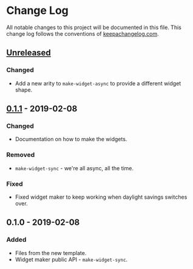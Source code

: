 # Change Log
All notable changes to this project will be documented in this file. This change log follows the conventions of [keepachangelog.com](http://keepachangelog.com/).

## [Unreleased]
### Changed
- Add a new arity to `make-widget-async` to provide a different widget shape.

## [0.1.1] - 2019-02-08
### Changed
- Documentation on how to make the widgets.

### Removed
- `make-widget-sync` - we're all async, all the time.

### Fixed
- Fixed widget maker to keep working when daylight savings switches over.

## 0.1.0 - 2019-02-08
### Added
- Files from the new template.
- Widget maker public API - `make-widget-sync`.

[Unreleased]: https://github.com/your-name/three/compare/0.1.1...HEAD
[0.1.1]: https://github.com/your-name/three/compare/0.1.0...0.1.1
